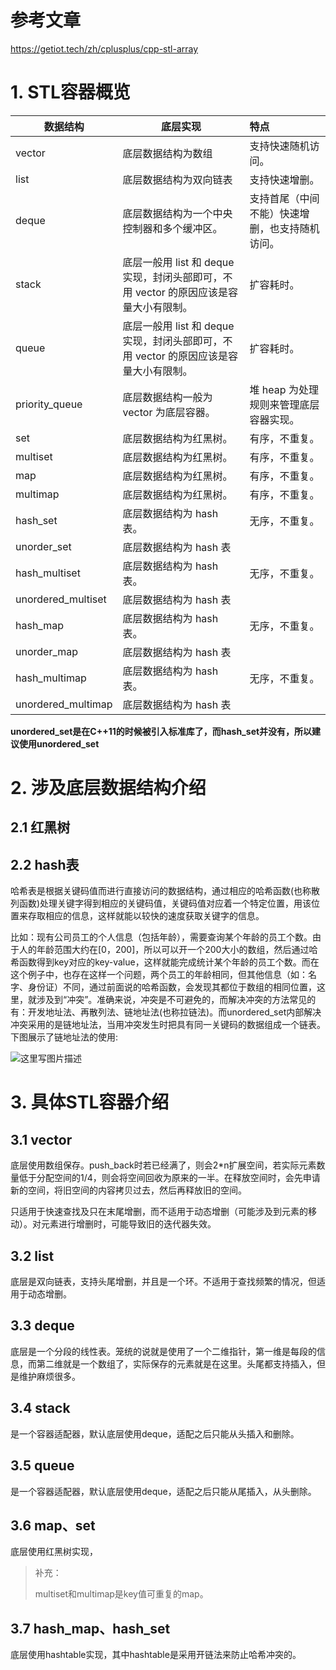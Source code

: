 # 参考文章

https://getiot.tech/zh/cplusplus/cpp-stl-array

# 1. STL容器概览

| 数据结构           | 底层实现                                                     | 特点                                           |
| ------------------ | ------------------------------------------------------------ | :--------------------------------------------- |
| vector             | 底层数据结构为数组                                           | 支持快速随机访问。                             |
| list               | 底层数据结构为双向链表                                       | 支持快速增删。                                 |
| deque              | 底层数据结构为一个中央控制器和多个缓冲区。                   | 支持首尾（中间不能）快速增删，也支持随机访问。 |
| stack              | 底层一般用 list 和 deque 实现，封闭头部即可，不用 vector 的原因应该是容量大小有限制。 | 扩容耗时。                                     |
| queue              | 底层一般用 list 和 deque 实现，封闭头部即可，不用 vector 的原因应该是容量大小有限制。 | 扩容耗时。                                     |
| priority_queue     | 底层数据结构一般为 vector 为底层容器。                       | 堆 heap 为处理规则来管理底层容器实现。         |
| set                | 底层数据结构为红黑树。                                       | 有序，不重复。                                 |
| multiset           | 底层数据结构为红黑树。                                       | 有序，不重复。                                 |
| map                | 底层数据结构为红黑树。                                       | 有序，不重复。                                 |
| multimap           | 底层数据结构为红黑树。                                       | 有序，不重复。                                 |
| hash_set           | 底层数据结构为 hash 表。                                     | 无序，不重复。                                 |
| unorder_set        | 底层数据结构为 hash 表                                       |                                                |
| hash_multiset      | 底层数据结构为 hash 表。                                     | 无序，不重复。                                 |
| unordered_multiset | 底层数据结构为 hash 表                                       |                                                |
| hash_map           | 底层数据结构为 hash 表。                                     | 无序，不重复。                                 |
| unorder_map        | 底层数据结构为 hash 表                                       |                                                |
| hash_multimap      | 底层数据结构为 hash 表。                                     | 无序，不重复。                                 |
| unordered_multimap | 底层数据结构为 hash 表                                       |                                                |

**unordered_set是在C++11的时候被引入标准库了，而hash_set并没有，所以建议使用unordered_set**

# 2. 涉及底层数据结构介绍

## 2.1 红黑树



## 2.2 hash表

哈希表是根据关键码值而进行直接访问的数据结构，通过相应的哈希函数(也称散列函数)处理关键字得到相应的关键码值，关键码值对应着一个特定位置，用该位置来存取相应的信息，这样就能以较快的速度获取关键字的信息。

比如：现有公司员工的个人信息（包括年龄），需要查询某个年龄的员工个数。由于人的年龄范围大约在[0，200]，所以可以开一个200大小的数组，然后通过哈希函数得到key对应的key-value，这样就能完成统计某个年龄的员工个数。而在这个例子中，也存在这样一个问题，两个员工的年龄相同，但其他信息（如：名字、身份证）不同，通过前面说的哈希函数，会发现其都位于数组的相同位置，这里，就涉及到“冲突”。准确来说，冲突是不可避免的，而解决冲突的方法常见的有：开发地址法、再散列法、链地址法(也称拉链法)。而unordered_set内部解决冲突采用的是链地址法，当用冲突发生时把具有同一关键码的数据组成一个链表。下图展示了链地址法的使用:

![这里写图片描述](https://img-blog.csdn.net/20170730173706562?watermark/2/text/aHR0cDovL2Jsb2cuY3Nkbi5uZXQvRlg2Nzc1ODg=/font/5a6L5L2T/fontsize/400/fill/I0JBQkFCMA==/dissolve/70/gravity/SouthEast)

# 3. 具体STL容器介绍

## 3.1 vector

底层使用数组保存。push_back时若已经满了，则会2*n扩展空间，若实际元素数量低于分配空间的1/4，则会将空间回收为原来的一半。在释放空间时，会先申请新的空间，将旧空间的内容拷贝过去，然后再释放旧的空间。

只适用于快速查找及只在末尾增删，而不适用于动态增删（可能涉及到元素的移动）。对元素进行增删时，可能导致旧的迭代器失效。

## 3.2 list
底层是双向链表，支持头尾增删，并且是一个环。不适用于查找频繁的情况，但适用于动态增删。

## 3.3 deque

底层是一个分段的线性表。笼统的说就是使用了一个二维指针，第一维是每段的信息，而第二维就是一个数组了，实际保存的元素就是在这里。头尾都支持插入，但是维护麻烦很多。

## 3.4 stack
是一个容器适配器，默认底层使用deque，适配之后只能从头插入和删除。

## 3.5 queue

是一个容器适配器，默认底层使用deque，适配之后只能从尾插入，从头删除。

## 3.6 map、set
底层使用红黑树实现，

> 补充：
>
> multiset和multimap是key值可重复的map。

## 3.7 hash_map、hash_set
底层使用hashtable实现，其中hashtable是采用开链法来防止哈希冲突的。